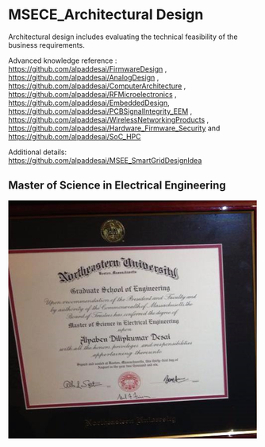 # MSECE_Architectural Design

Architectural design includes evaluating the technical feasibility  of the business requirements. 

Advanced knowledge reference : https://github.com/alpaddesai/FirmwareDesign , https://github.com/alpaddesai/AnalogDesign , https://github.com/alpaddesai/ComputerArchitecture , https://github.com/alpaddesai/RFMicroelectronics , https://github.com/alpaddesai/EmbeddedDesign, https://github.com/alpaddesai/PCBSignalIntegrity_EEM , https://github.com/alpaddesai/WirelessNetworkingProducts , https://github.com/alpaddesai/Hardware_Firmware_Security and https://github.com/alpaddesai/SoC_HPC

Additional details: https://github.com/alpaddesai/MSEE_SmartGridDesignIdea

## Master of Science in Electrical Engineering
![image](GraduateDegreeEE.png)

